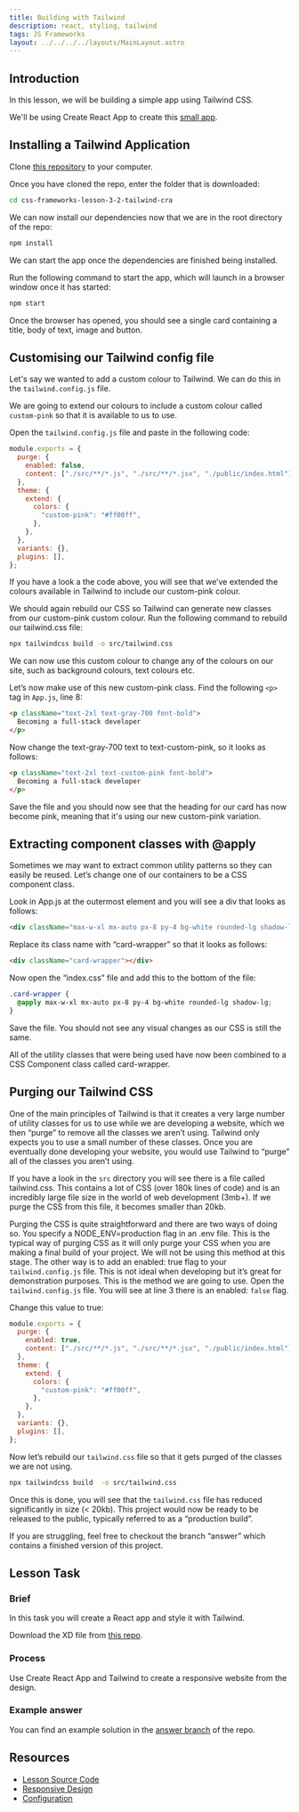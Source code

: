 ```yaml
---
title: Building with Tailwind
description: react, styling, tailwind
tags: JS Frameworks
layout: ../../../../layouts/MainLayout.astro
---
```


## Introduction

In this lesson, we will be building a simple app using Tailwind CSS.

We'll be using Create React App to create this [small app](https://tailwind-card.vercel.app/).

## Installing a Tailwind Application

Clone [this repository](https://github.com/NoroffFEU/css-frameworks-lesson-3-2-tailwind-cra) to your computer.

Once you have cloned the repo, enter the folder that is downloaded:

```bash
cd css-frameworks-lesson-3-2-tailwind-cra
```

We can now install our dependencies now that we are in the root directory of the repo:

```bash
npm install
```

We can start the app once the dependencies are finished being installed.

Run the following command to start the app, which will launch in a browser window once it has started:

```bash
npm start
```

Once the browser has opened, you should see a single card containing a title, body of text, image and button.

## Customising our Tailwind config file

Let's say we wanted to add a custom colour to Tailwind. We can do this in the `tailwind.config.js` file.

We are going to extend our colours to include a custom colour called `custom-pink` so that it is available to us to use.

Open the `tailwind.config.js` file and paste in the following code:

```js
module.exports = {
  purge: {
    enabled: false,
    content: ["./src/**/*.js", "./src/**/*.jsx", "./public/index.html"],
  },
  theme: {
    extend: {
      colors: {
        "custom-pink": "#ff00ff",
      },
    },
  },
  variants: {},
  plugins: [],
};
```

If you have a look a the code above, you will see that we’ve extended the colours available in Tailwind to include our custom-pink colour.

We should again rebuild our CSS so Tailwind can generate new classes from our custom-pink custom colour. Run the following command to rebuild our tailwind.css file:

```bash
npx tailwindcss build -o src/tailwind.css
```

We can now use this custom colour to change any of the colours on our site, such as background colours, text colours etc.

Let’s now make use of this new custom-pink class. Find the following `<p>` tag in `App.js`, line 8:

```html
<p className="text-2xl text-gray-700 font-bold">
  Becoming a full-stack developer
</p>
```

Now change the text-gray-700 text to text-custom-pink, so it looks as follows:

```html
<p className="text-2xl text-custom-pink font-bold">
  Becoming a full-stack developer
</p>
```

Save the file and you should now see that the heading for our card has now become pink, meaning that it's using our new custom-pink variation.

## Extracting component classes with @apply

Sometimes we may want to extract common utility patterns so they can easily be reused. Let’s change one of our containers to be a CSS component class.

Look in App.js at the outermost element and you will see a div that looks as follows:

```html
<div className="max-w-xl mx-auto px-8 py-4 bg-white rounded-lg shadow-lg"></div>
```

Replace its class name with “card-wrapper” so that it looks as follows:

```html
<div className="card-wrapper"></div>
```

Now open the “index.css” file and add this to the bottom of the file:

```css
.card-wrapper {
  @apply max-w-xl mx-auto px-8 py-4 bg-white rounded-lg shadow-lg;
}
```

Save the file. You should not see any visual changes as our CSS is still the same.

All of the utility classes that were being used have now been combined to a CSS Component class called card-wrapper.

## Purging our Tailwind CSS

One of the main principles of Tailwind is that it creates a very large number of utility classes for us to use while we are developing a website, which we then “purge” to remove all the classes we aren’t using. Tailwind only expects you to use a small number of these classes. Once you are eventually done developing your website, you would use Tailwind to “purge” all of the classes you aren’t using.

If you have a look in the `src` directory you will see there is a file called tailwind.css. This contains a lot of CSS (over 180k lines of code) and is an incredibly large file size in the world of web development (3mb+). If we purge the CSS from this file, it becomes smaller than 20kb.

Purging the CSS is quite straightforward and there are two ways of doing so.
You specify a NODE_ENV=production flag in an .env file. This is the typical way of purging CSS as it will only purge your CSS when you are making a final build of your project. We will not be using this method at this stage.
The other way is to add an enabled: true flag to your `tailwind.config.js` file. This is not ideal when developing but it’s great for demonstration purposes. This is the method we are going to use.
Open the `tailwind.config.js` file. You will see at line 3 there is an enabled: `false` flag.

Change this value to true:

```js
module.exports = {
  purge: {
    enabled: true,
    content: ["./src/**/*.js", "./src/**/*.jsx", "./public/index.html"],
  },
  theme: {
    extend: {
      colors: {
        "custom-pink": "#ff00ff",
      },
    },
  },
  variants: {},
  plugins: [],
};
```

Now let’s rebuild our `tailwind.css` file so that it gets purged of the classes we are not using.

```bash
npx tailwindcss build  -o src/tailwind.css
```

Once this is done, you will see that the `tailwind.css` file has reduced significantly in size (< 20kb). This project would now be ready to be released to the public, typically referred to as a “production build”.

If you are struggling, feel free to checkout the branch “answer” which contains a finished version of this project.

## Lesson Task

### Brief

In this task you will create a React app and style it with Tailwind.

Download the XD file from [this repo](https://github.com/NoroffFEU/tailwind-introduction-lesson-task).

### Process

Use Create React App and Tailwind to create a responsive website from the design.

### Example answer

You can find an example solution in the [answer branch](https://github.com/NoroffFEU/tailwind-introduction-lesson-task/tree/answer) of the repo.

## Resources

- [Lesson Source Code](https://github.com/NoroffFEU/tailwind-introduction)
- [Responsive Design](https://tailwindcss.com/docs/responsive-design)
- [Configuration](https://tailwindcss.com/docs/configuration)
